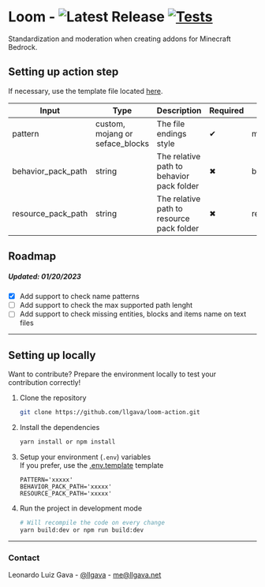 # Loom - ![Latest Release](https://img.shields.io/github/v/release/llgava/loom-action?logo=github&logoColor=959da5&labelColor=353c43&color=0091c2&Current&label=Latest%20Release) [![Tests](https://github.com/llgava/loom-action/actions/workflows/tests.yml/badge.svg)](https://github.com/llgava/loom-action/actions/workflows/tests.yml)
Standardization and moderation when creating addons for Minecraft Bedrock.

## Setting up action step
If necessary, use the template file located [here](./.github/loom-action.template.yml).

| Input              | Type                            | Description                               | Required | Default          |
|--------------------|---------------------------------|-------------------------------------------|----------|------------------|
| pattern            | custom, mojang or seface_blocks | The file endings style                    |     ✔    | mojang           |
| behavior_pack_path | string                          | The relative path to behavior pack folder |     ✖    | behavior_packs/0 |
| resource_pack_path | string                          | The relative path to resource pack folder |     ✖    | resource_packs/0 |

## Roadmap
##### Updated: 01/20/2023

- [x] Add support to check name patterns
- [ ] Add support to check the max supported path lenght
- [ ] Add support to check missing entities, blocks and items name on text files

---

## Setting up locally
Want to contribute? Prepare the environment locally to test your contribution correctly!

1. Clone the repository
    ```sh
    git clone https://github.com/llgava/loom-action.git
    ```

2. Install the dependencies
    ```sh
    yarn install or npm install
    ```

3. Setup your environment (`.env`) variables<br />
If you prefer, use the [.env.template](./.github/.env.template) template
    
    ```env
    PATTERN='xxxxx'
    BEHAVIOR_PACK_PATH='xxxxx'
    RESOURCE_PACK_PATH='xxxxx'
    ```

4. Run the project in development mode
    ```sh
    # Will recompile the code on every change
    yarn build:dev or npm run build:dev
    ```

---

### Contact
Leonardo Luiz Gava - [@llgava](https://twitter.com/llgava "Leonardo Luiz Gava • Twitter") - <me@llgava.net>
